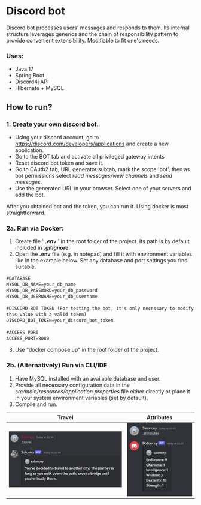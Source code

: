 # Discord bot

Discord bot processes users' messages and responds
to them. Its internal structure leverages generics and
the chain of responsibility pattern to provide convenient extensibility.
Modifiable to fit one's needs.

### Uses:
- Java 17
- Spring Boot
- Discord4j API
- Hibernate + MySQL

## How to run?

### 1. Create your own discord bot. 

- Using your discord account, go to https://discord.com/developers/applications and create a new application.
- Go to the BOT tab and activate all privileged gateway intents
- Reset discord bot token and save it.
- Go to OAuth2 tab, URL generator subtab, mark the scope 'bot', then as bot permissions select <i>read messages/view channels</i> and <i>send messages</i>.
- Use the generated URL in your browser. Select one of your servers and add the bot.

After you obtained bot and the token, you can run it. Using docker is most straightforward.

### 2a.  Run via Docker:
1. Create file ' <b><i>.env</i></b> ' in the root folder of the project. Its path is by default included in <b><i>.gitignore</i></b>.
2. Open the **.env** file (e.g. in notepad) and fill it with environment variables like in the example below. Set any database and port settings you find suitable.

```dotenv
#DATABASE
MYSQL_DB_NAME=your_db_name
MYSQL_DB_PASSWORD=your_db_password
MYSQL_DB_USERNAME=your_db_username

#DISCORD BOT TOKEN (For testing the bot, it's only necessary to modify this value with a valid token)
DISCORD_BOT_TOKEN=your_discord_bot_token

#ACCESS PORT
ACCESS_PORT=8080

```


3. Use "docker compose up" in the root folder of the project.

### 2b. (Alternatively) Run via CLI/IDE
1. Have MySQL installed with an available database and user.
2. Provide all necessary configuration data in the <i>src/main/resources/application.properties</i> file either directly or place it in your system environment variables (set by default).
3. Compile and run.


|                                  Travel                                   |                                      Attributes                                      |
|:-------------------------------------------------------------------------:|:------------------------------------------------------------------------------------:|
| ![travel](src/main/resources/images/readme/travel.png?raw=true "travel")  | ![attributes](src/main/resources/images/readme/attributes.png?raw=true "attributes") |
